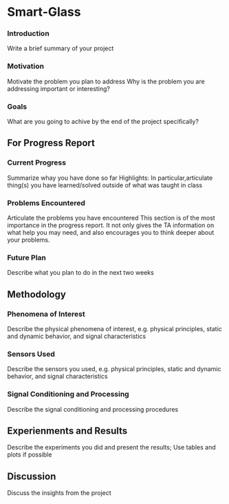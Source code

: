 # Smart-Glass
<h3>Introduction</h3>
Write a brief summary of your project
<h3>Motivation</h3>
Motivate the problem you plan to address
Why is the problem you are addressing important or interesting?
<h3>Goals</h3>
What are you going to achive by the end of the project specifically?
<h2>For Progress Report</h2>
<h3>Current Progress</h3>
Summarize whay you have done so far
Highlights: In particular,articulate thing(s) you have learned/solved outside of what was taught in class
<h3>Problems Encountered</h3>
Articulate the problems you have encountered
This section is of the most importance in the progress report. It not only gives the TA information on what help you may need, and also encourages you to think deeper about your problems.
<h3>Future Plan</h3>
Describe what you plan to do in the next two weeks
<h2>Methodology</h2>
<h3>Phenomena of Interest</h3>
Describe the physical phenomena of interest, e.g. physical principles, static and dynamic behavior, and signal characteristics
<h3>Sensors Used</h3>
Describe the sensors you used, e.g. physical principles, static and dynamic behavior, and signal characteristics
<h3>Signal Conditioning and Processing</h3>
Describe the signal conditioning and processing procedures
<h2>Experienments and Results</h2>
Describe the experiments you did and present the results; Use tables and plots if possible
<h2>Discussion</h2>
Discuss the insights from the project
